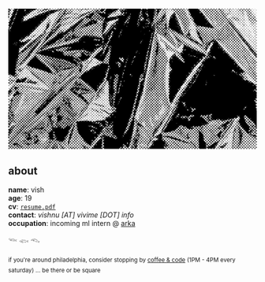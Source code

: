 ![abstract](./abstract.png)

## about

**name**: vish
<br>
**age**: 19
<br>
**cv**: [`resume.pdf`](https://resume.vivime.info/resume.pdf)
<br>
**contact**: *vishnu [AT] vivime [DOT] info*
<br>
**occupation**: incoming ml intern @ [arka](https://arka.org/)


𓆝 𓆟 𓆞

<sub>if you're around philadelphia, consider stopping by [coffee & code](https://phillycodes.rsvp/) (1PM - 4PM every saturday) ... be there or be square</sub>
